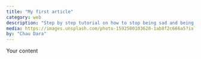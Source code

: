 ```yaml
---
title: "My first article"
category: web
description: "Step by step tutorial on how to stop being sad and being awesome instead."
media: https://images.unsplash.com/photo-1592500103620-1ab8f2c666a5?ixlib=rb-1.2.1&ixid=eyJhcHBfaWQiOjEyMDd9&auto=format&fit=crop&w=3000&q=80
by: "Chau Dara"
---
```


Your content
